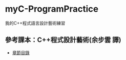 # myC-ProgramPractice
我的C++程式語言設計藝術練習


參考課本：C++程式設計藝術(余步雲 譯)
--------------------------
* [章節目錄](chapterDemo)